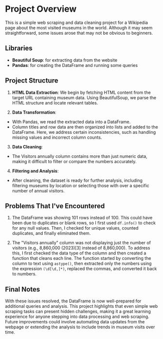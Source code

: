 # Project Overview

This is a simple web scraping and data cleaning project for a Wikipedia page about the most visited museums in the world. Although it may seem straightforward, some issues arose that may not be obvious to beginners.

## Libraries

- **Beautiful Soup**: for extracting data from the website
- **Pandas**: for creating the DataFrame and running some queries

## Project Structure

1. **HTML Data Extraction**: We begin by fetching HTML content from the target URL containing museum data. Using BeautifulSoup, we parse the HTML structure and locate relevant tables.

2. **Data Transformation**:
- With Pandas, we read the extracted data into a DataFrame.
- Column titles and row data are then organized into lists and added to the DataFrame. Here, we address certain inconsistencies, such as handling missing values and incorrect column counts.

3. **Data Cleaning**:
- The Visitors annually column contains more than just numeric data, making it difficult to filter or compare the numbers accurately.

4. **Filtering and Analysis**:
- After cleaning, the dataset is ready for further analysis, including filtering museums by location or selecting those with over a specific number of annual visitors.


## Problems That I've Encountered

1. The DataFrame was showing 101 rows instead of 100. This could have been due to duplicates or blank rows, so I first used `df.info()` to check for any null values. Then, I checked for unique values, counted duplicates, and finally eliminated them.
   
2. The "Visitors annually" column was not displaying just the number of visitors (e.g., 8,860,000 (2023)[3] instead of 8,860,000). To address this, I first checked the data type of the column and then created a function that cleans each line. The function started by converting the column to text using `astype()`, then extracted only the numbers using the expression `(\d[\d,]*)`, replaced the commas, and converted it back to numbers.

## Final Notes

With these issues resolved, the DataFrame is now well-prepared for additional queries and analysis. This project highlights that even simple web scraping tasks can present hidden challenges, making it a great learning experience for anyone stepping into data processing and web scraping. Future improvements could involve automating data updates from the webpage or extending the analysis to include trends in museum visits over time.
